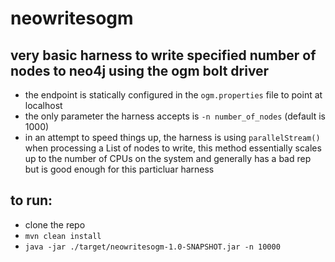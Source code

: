 # neowritesogm

## very basic harness to write specified number of nodes to neo4j using the ogm bolt driver
- the endpoint is statically configured in the ```ogm.properties``` file to point at localhost
- the only parameter the harness accepts is ```-n number_of_nodes``` (default is 1000)
- in an attempt to speed things up, the harness is using ```parallelStream()``` when processing a List of nodes to write, this method essentially scales up to the number of CPUs on the system and generally has a bad rep but is good enough for this particluar harness

## to run:
 - clone the repo
 - ```mvn clean install```
 - ```java -jar ./target/neowritesogm-1.0-SNAPSHOT.jar -n 10000```
